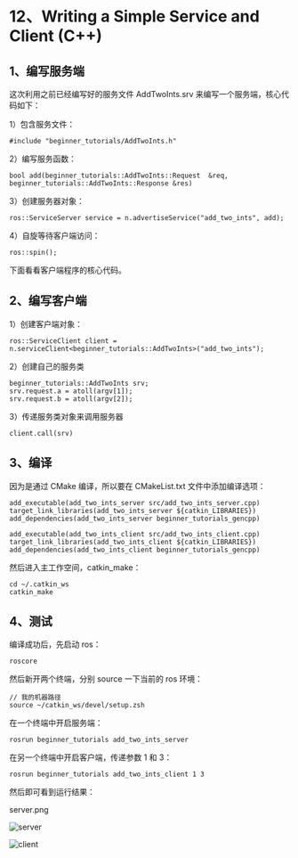 # 12、Writing a Simple Service and Client (C++)

## 1、编写服务端
这次利用之前已经编写好的服务文件 AddTwoInts.srv 来编写一个服务端，核心代码如下：

1）包含服务文件：
```
#include "beginner_tutorials/AddTwoInts.h"
```

2）编写服务函数：
```
bool add(beginner_tutorials::AddTwoInts::Request  &req, beginner_tutorials::AddTwoInts::Response &res)
```

3）创建服务器对象：
```
ros::ServiceServer service = n.advertiseService("add_two_ints", add);
```

4）自旋等待客户端访问：
```
ros::spin();
```
下面看看客户端程序的核心代码。
## 2、编写客户端
1）创建客户端对象：
```
ros::ServiceClient client = n.serviceClient<beginner_tutorials::AddTwoInts>("add_two_ints");
```

2）创建自己的服务类
```
beginner_tutorials::AddTwoInts srv;
srv.request.a = atoll(argv[1]);
srv.request.b = atoll(argv[2]);
```
3）传递服务类对象来调用服务器
```
client.call(srv)
```

## 3、编译
因为是通过 CMake 编译，所以要在 CMakeList.txt 文件中添加编译选项：
```
add_executable(add_two_ints_server src/add_two_ints_server.cpp)
target_link_libraries(add_two_ints_server ${catkin_LIBRARIES})
add_dependencies(add_two_ints_server beginner_tutorials_gencpp)

add_executable(add_two_ints_client src/add_two_ints_client.cpp)
target_link_libraries(add_two_ints_client ${catkin_LIBRARIES})
add_dependencies(add_two_ints_client beginner_tutorials_gencpp)
```

然后进入主工作空间，catkin_make：
```
cd ~/.catkin_ws
catkin_make
```

## 4、测试
编译成功后，先启动 ros：
```
roscore
```

然后新开两个终端，分别 source 一下当前的 ros 环境：
```
// 我的机器路径
source ~/catkin_ws/devel/setup.zsh
```

在一个终端中开启服务端：
```
rosrun beginner_tutorials add_two_ints_server
```
在另一个终端中开启客户端，传递参数 1 和 3：
```
rosrun beginner_tutorials add_two_ints_client 1 3
```
然后即可看到运行结果：

server.png

![server](https://dlonng.com/images/ros/server_client/server.png)

![client](https://dlonng.com/images/ros/server_client/client.png)
